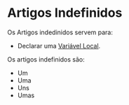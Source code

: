 # Artigos Indefinidos

Os Artigos indedinidos servem para:

* Declarar uma [Variável Local](../../../referencia-tecnica/variaveis/variaveis-locais.md).

Os artigos indefinidos são:

* Um
* Uma
* Uns
* Umas
